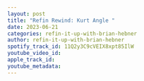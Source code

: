 ```yaml
---
layout: post
title: "Refin Rewind: Kurt Angle "
date: 2023-06-21
categories: refin-it-up-with-brian-hebner
author: refin-it-up-with-brian-hebner
spotify_track_id: 11Q2y3C9cVEIX8xpt85IlW
youtube_video_id: 
apple_track_id: 
youtube_metadata: 
---
```

